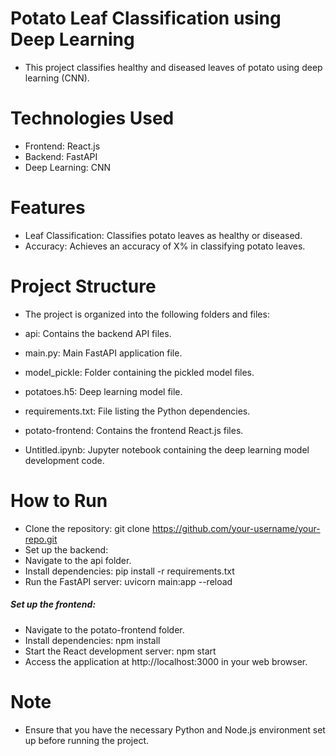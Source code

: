 # Potato Leaf Classification using Deep Learning
- This project classifies healthy and diseased leaves of potato using deep learning (CNN).

# Technologies Used
- Frontend: React.js
- Backend: FastAPI
- Deep Learning: CNN
  
# Features
- Leaf Classification: Classifies potato leaves as healthy or diseased.
- Accuracy: Achieves an accuracy of X% in classifying potato leaves.
  
# Project Structure
- The project is organized into the following folders and files:

- api: Contains the backend API files.
- main.py: Main FastAPI application file.
- model_pickle: Folder containing the pickled model files.
- potatoes.h5: Deep learning model file.
- requirements.txt: File listing the Python dependencies.
- potato-frontend: Contains the frontend React.js files.
- Untitled.ipynb: Jupyter notebook containing the deep learning model development code.
  
# How to Run
- Clone the repository: git clone https://github.com/your-username/your-repo.git
- Set up the backend:
- Navigate to the api folder.
- Install dependencies: pip install -r requirements.txt
- Run the FastAPI server: uvicorn main:app --reload
##### Set up the frontend:
- Navigate to the potato-frontend folder.
- Install dependencies: npm install
- Start the React development server: npm start
- Access the application at http://localhost:3000 in your web browser.
# Note
- Ensure that you have the necessary Python and Node.js environment set up before running the project.
